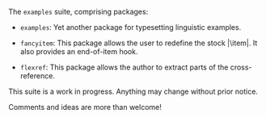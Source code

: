 The `examples` suite, comprising packages:

* `examples`: Yet another package for typesetting linguistic examples.

* `fancyitem`: This package allows the user to redefine the stock |\item|.  It
  also provides an end-of-item hook.

* `flexref`: This package allows the author to extract parts of the cross-reference.

This suite is a work in progress.  Anything may change without prior
notice.

Comments and ideas are more than welcome!
